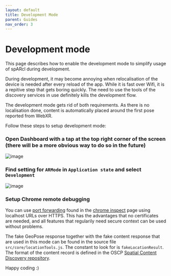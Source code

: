 ```yaml
---
layout: default
title: Development Mode
parent: Guides
nav_order: 3
---
```


# Development mode

This page describes how to enable the development mode to simplify usage of spARcl during development.

During development, it may become annoying when relocalisation of the device is needed after every reload of the app. While it is fast over Wifi, it is a repitive step that gets boring quickly. The need to use the tools of the discovery services in use definitely kills the development flow.

The development mode gets rid of both requirements. As there is no localisation done, content is automatically placed around the first pose reported from WebXR.

Follow these steps to setup development mode:

### Open Dashboard with a tap at the top right corner of the screen (there will be a more obvious way to do so in the future)

![image](https://user-images.githubusercontent.com/231274/115959182-440f2a80-a50b-11eb-82ea-65e6521b6c84.png)

### Find setting for `ARMode` in `Application state` and select `Development`

![image](https://user-images.githubusercontent.com/231274/115959287-c566bd00-a50b-11eb-883d-ac5910516de6.png)

### Setup Chrome remote debugging

You can use [port forwarding](https://developer.chrome.com/docs/devtools/remote-debugging/local-server/) found in the [chrome inspect](https://developer.chrome.com/docs/devtools/remote-debugging/) page using localhost URLs over HTTPS. This has the advantages that no certificates are needed, and all features that regularily need secure context can be used without problems.

The fake GeoPose response together with the fake content response that are used in this mode can be found in the source file `src/core/locationTools.js`. The constant to look for is `fakeLocationResult`. The format of the content record is defined in the OSCP [Spatial Content Discovery repository](https://github.com/OpenArCloud/oscp-spatial-content-discovery).

Happy coding :)
